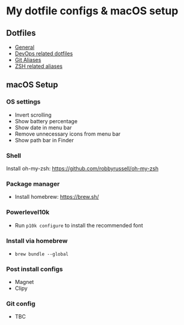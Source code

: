 # My dotfile configs & macOS setup

## Dotfiles

- [General](./general/aliases.zsh)
- [DevOps related dotfiles](./devops/aliases.zsh)
- [Git Aliases](./git/aliases.zsh)
- [ZSH related aliases](./zsh/aliases.zsh)

## macOS Setup

### OS settings

- Invert scrolling
- Show battery percentage
- Show date in menu bar
- Remove unnecessary icons from menu bar
- Show path bar in Finder

### Shell

Install oh-my-zsh: https://github.com/robbyrussell/oh-my-zsh

### Package manager

- Install homebrew: https://brew.sh/


### Powerlevel10k

- Run `p10k configure` to install the recommended font

### Install via homebrew

- `brew bundle --global`


### Post install configs

- Magnet
- Clipy

### Git config

- TBC
